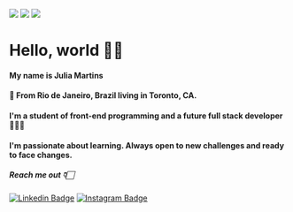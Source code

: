 
   <img src="https://img.shields.io/badge/HTML5-E34F26?style=for-the-badge&logo=html5&logoColor=white"/> <img src="https://img.shields.io/badge/CSS3-1572B6?style=for-the-badge&logo=css3&logoColor=white"/> <img src="https://img.shields.io/badge/JavaScript-F7DF1E?style=for-the-badge&logo=javascript&logoColor=black"/>


# Hello, world 👋🏻 

#### My name is Julia Martins
#### 📍 From Rio de Janeiro, Brazil living in Toronto, CA. 
#### I'm a student of front-end programming and a future full stack developer 👩🏻‍💻
#### I'm passionate about learning. Always open to new challenges and ready to face changes.

#####  Reach me out 👇🏻
[![Linkedin Badge](https://img.shields.io/badge/-LinkedIn-blue?style=flat-square&logo=Linkedin&logoColor=white&link=https://www.linkedin.com/in/julia-martins-687084128/)](https://www.linkedin.com/in/julia-martins-687084128/) [![Instagram Badge](https://img.shields.io/badge/-Instagram-violet?style=flat-square&logo=Instagram&logoColor=white&link=https://www.instagram.com/julia_martinss/)](https://www.instagram.com/julia_martinss/)   
